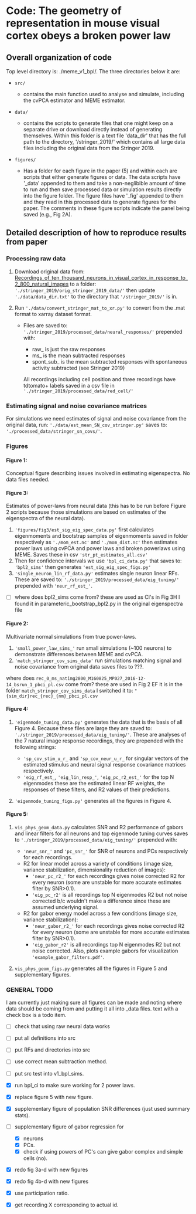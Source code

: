 # Code: The geometry of representation in mouse visual cortex obeys a broken power law

## Overall organization of code
Top level directory is: ./meme_v1_bpl/. The three directories below it are:

- `src/` 
    - contains the main function used to analyse and simulate, including the cvPCA estimator and MEME estimator. 

- `data/` 
    - contains the scripts to generate files that one might keep on a separate drive or download directly instead of generating themselves. Within this folder is a text file 'data_dir' that has the full path to the directory, '/stringer_2019/' which contains all large data files including the original data from the Stringer 2019.

- `figures/` 
    - Has a folder for each figure in the paper (5) and within each are scripts that either generate figures or data. The data scripts have '_data' appended to them and take a non-neglibible amount of time to run and then save processed data or simulation results directly into the figure folder.  The figure files have '_fig' appended to them and they read in this processed data to generate figures for the paper. The comments in these figure scripts indicate the panel being saved (e.g., Fig 2A). 



## Detailed description of how to reproduce results from paper
### Processing raw data
1. Download original data from:
[Recordings_of_ten_thousand_neurons_in_visual_cortex_in_response_to_2_800_natural_images](https://figshare.com/articles/dataset/Recordings_of_ten_thousand_neurons_in_visual_cortex_in_response_to_2_800_natural_images/6845348)
to a folder: `'./stringer_2019/orig_stringer_2019_data/'` then update
`'./data/data_dir.txt'` to the directory that `'/stringer_2019/'` is in.

2. Run
`'./data/convert_stringer_mat_to_xr.py'`
to convert from the .mat format to xarray dataset format.
    -  Files are saved to: `'./stringer_2019/processed_data/neural_responses/'` prepended with:
        -   raw_ is just the raw responses
        -   ms_ is the mean subtracted responses
        -   spont_sub_ is the mean subtracted responses with spontaneous activity subtracted (see Stringer 2019)
        
        All recordings including cell position and three recordings have tdtomato+ labels saved in a csv file in
`'./stringer_2019/processed_data/red_cell/'`

### Estimating signal and noise covariance matrices
For simulations we need estimates of signal and noise covariance from the original data, run: `'./data/est_mean_SN_cov_stringer.py'` saves to: `'./processed_data/stringer_sn_covs/'`.

### Figures

#### Figure 1: 
Conceptual figure describing issues involved in estimating eigenspectra. No data files needed.

#### Figure 3:
Estimates of power-laws from neural data (this has to be run before Figure 2 scripts because those simulations are based on estimates of the eigenspectra of the neural data).
1. `'figures/fig3/est_sig_eig_spec_data.py'`
first calculates eigenmoments and bootstrap samples of eigenmoments
saved in folder respectively as 
`'./mom_est.nc'` and `'./mom_dist.nc'`
then estimates power laws using cvPCA and power laws and broken powerlaws using MEME. Saves these in csv
`'str_pt_estimates_all.csv'`
2. Then for confidence intervals we use 
`'bpl_ci_data.py'`
that saves to:
`'bpl2_sims'`
then generates `'est_sig_eig_spec_figs.py'`
3. `'single_neuron_lin_rf_data.py'` estimates single neuron linear RFs. These are saved to: `'./stringer_2019/processed_data/eig_tuning/'` prepended with `'neur_rf_est_'`.

- [ ] where does bpl2_sims come from? these are used as CI's in Fig 3H
I found it in parameteric_bootstrap_bpl2.py in the original eigenspectra file

#### Figure 2:
Multivariate normal simulations from true power-laws.
1. `'small_power_law_sims_'` run small simulations (~100 neurons) to demonstrate differences between MEME and cvPCA.
2. `'match_stringer_cov_sims_data'` run simulations matching signal and noise covariance from original data saves files to ???.

where does `rec_0_ms_natimg2800_M160825_MP027_2016-12-14_bsrun_1_pbci_pl.csv`
come from? these are used in Fig 2 EF
it is in the folder 
`match_stringer_cov_sims_data`
I switched it to: `"{sim_dir}rec_{rec}_{nm}_pbci_pl.csv`

#### Figure 4:

1. `'eigenmode_tuning_data.py'` generates the data that is the basis of all Figure 4. Because these files are large they are saved to: 
`'./stringer_2019/processed_data/eig_tuning/'`. These are analyses of the 7 natural image response recordings, they are prepended with the following strings:
    - `'sp_cov_stim_u_r_` and `'sp_cov_neur_u_r_` for singular vectors of the estimated stimulus and neural signal response covariance matrices respectively.
    - `'eig_rf_est_`, `'eig_lin_resp_'`, `'eig_pc_r2_est_'` for the top N eigenmodes these are the estimated linear RF weights, the responses of these filters, and R2 values of their predictions.

2. `'eigenmode_tuning_figs.py'` generates all the figures in Figure 4. 


#### Figure 5:
1. `vis_phys_geom_data.py` calculates SNR and R2 performance of gabors and linear filters for all neurons and top eigenmode tuning curves saves to `'./stringer_2019/processed_data/eig_tuning/'` prepended with:
    - `'neur_snr_'` and `'pc_snr_'` for SNR of neurons and PCs respectively for each recordings.
    - R2 for linear model across a variety of conditions (image size, variance stabilization, dimensionality reduction of images):
        - `'neur_pc_r2_'` for each recordings gives noise corrected R2 for every neuron (some are unstable for more accurate estimates filter by SNR>0.1). 
        - `'eig_pc_r2'` is all recordings top N eigenmodes R2 but not noise corrected b/c wouldn't make a difference since these are assumed underlying signal.
    - R2 for gabor energy model across a few conditions (image size, variance stabilization):
        - `'neur_gabor_r2_'` for each recordings gives noise corrected R2 for every neuron (some are unstable for more accurate estimates filter by SNR>0.1). 
        - `'eig_gabor_r2'` is all recordings top N eigenmodes R2 but not noise corrected.
Also, plots example gabors for visualization `'example_gabor_filters.pdf'`.

2. `vis_phys_geom_figs.py` generates all the figures in Figure 5 and supplementary figures.



### GENERAL TODO

I am currently just making sure all figures can be made and noting where data should be coming from and putting it all into _data files. text with a check box is a todo item.
- [ ] check that using raw neural data works
- [ ] put all definitions into src
- [ ] put RFs and directories into src
- [ ] use correct mean subtraction method.
- [ ] put src test into v1_bpl_sims.

- [X] run bpl_ci to make sure working for 2 power laws.
- [X] replace figure 5 with new figure.
- [X] supplementary figure of population SNR differences (just used summary stats).
- [ ] supplementary figure of gabor regression for 
    - [X] neurons
    - [X] PCs.
    - [X] check if using powers of PC's can give gabor complex and simple cells (no).
- [X] redo fig 3a-d with new figures
- [X] redo fig 4b-d with new figures

- [X] use participation ratio.

- [X] get recording X corresponding to actual id.

